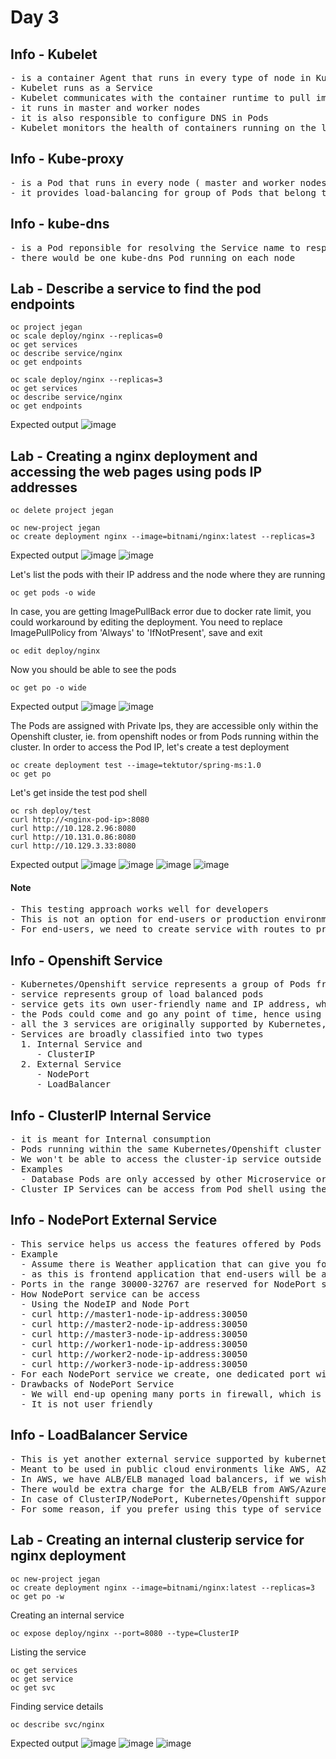 # Day 3

## Info - Kubelet
<pre>
- is a container Agent that runs in every type of node in Kubernetes and Openshift
- Kubelet runs as a Service
- Kubelet communicates with the container runtime to pull images, create containers, etc.,
- it runs in master and worker nodes
- it is also responsible to configure DNS in Pods
- Kubelet monitors the health of containers running on the local node and it reports the status frequently to API Server like heart-beat ( periodic fashion )
</pre>

## Info - Kube-proxy
<pre>
- is a Pod that runs in every node ( master and worker nodes )  
- it provides load-balancing for group of Pods that belong to a particular Deployment
</pre>

## Info - kube-dns
<pre>
- is a Pod reponsible for resolving the Service name to respective IP address
- there would be one kube-dns Pod running on each node
</pre>

## Lab - Describe a service to find the pod endpoints
```
oc project jegan
oc scale deploy/nginx --replicas=0
oc get services
oc describe service/nginx
oc get endpoints

oc scale deploy/nginx --replicas=3
oc get services
oc describe service/nginx
oc get endpoints
```

Expected output
![image](https://github.com/user-attachments/assets/46251478-3e3d-4ccf-96c2-a62208ebee03)


## Lab - Creating a nginx deployment and accessing the web pages using pods IP addresses
```
oc delete project jegan

oc new-project jegan
oc create deployment nginx --image=bitnami/nginx:latest --replicas=3
```
Expected output
![image](https://github.com/user-attachments/assets/27195d22-525e-469c-a483-1e0897f3c1d7)
![image](https://github.com/user-attachments/assets/cbd86f1b-7a80-47f6-bf5a-30d4c7f83940)


Let's list the pods with their IP address and the node where they are running
```
oc get pods -o wide
```

In case, you are getting ImagePullBack error due to docker rate limit, you could workaround by editing the deployment. You need to replace ImagePullPolicy from 'Always' to 'IfNotPresent', save and exit
```
oc edit deploy/nginx 
```

Now you should be able to see the pods
```
oc get po -o wide
```

Expected output
![image](https://github.com/user-attachments/assets/87518ef4-61d5-41ba-9af4-5d1d29582aea)
![image](https://github.com/user-attachments/assets/c7d41310-b44b-4e4e-bb40-9f4aee7e798e)


The Pods are assigned with Private Ips, they are accessible only within the Openshift cluster, ie. from openshift nodes or from Pods running within the cluster. In order to access the Pod IP, let's create a test deployment
```
oc create deployment test --image=tektutor/spring-ms:1.0
oc get po
```

Let's get inside the test pod shell
```
oc rsh deploy/test
curl http://<nginx-pod-ip>:8080
curl http://10.128.2.96:8080
curl http://10.131.0.86:8080
curl http://10.129.3.33:8080
```

Expected output
![image](https://github.com/user-attachments/assets/849ebb9f-dee5-48f9-9950-1ac9b9852c14)
![image](https://github.com/user-attachments/assets/ba753203-3a52-4920-8823-633e9b891628)
![image](https://github.com/user-attachments/assets/867bb79c-cef1-44bb-a522-d3bf8dc30372)
![image](https://github.com/user-attachments/assets/988db639-071e-41df-9588-8f11e680a9f2)

#### Note
<pre>
- This testing approach works well for developers
- This is not an option for end-users or production environments
- For end-users, we need to create service with routes to provide an user-friendly public url 
</pre>

## Info - Openshift Service
<pre>
- Kubernetes/Openshift service represents a group of Pods from a single deployment
- service represents group of load balanced pods
- service gets its own user-friendly name and IP address, which are stable
- the Pods could come and go any point of time, hence using Pod name, Pod IPs is not a good practice, instead we should services
- all the 3 services are originally supported by Kubernetes, hence they also work in Openshift
- Services are broadly classified into two types
  1. Internal Service and
     - ClusterIP 
  2. External Service
     - NodePort
     - LoadBalancer
</pre>


## Info - ClusterIP Internal Service
<pre>
- it is meant for Internal consumption
- Pods running within the same Kubernetes/Openshift cluster can access the service
- We won't be able to access the cluster-ip service outside scope of openshift cluster
- Examples
  - Database Pods are only accessed by other Microservice or Frontends pods, hence internal service is more than enough
- Cluster IP Services can be access from Pod shell using the clusterip service name or ClusterIP service IP address
</pre>

## Info - NodePort External Service
<pre>
- This service helps us access the features offered by Pods outside the openshift cluster  
- Example
  - Assume there is Weather application that can give you forecast of any Indian city for the next 7 days
  - as this is frontend application that end-users will be accessing, we need expose it as an external service
- Ports in the range 30000-32767 are reserved for NodePort service in Kubernetes and Openshift
- How NodePort service can be access
  - Using the NodeIP and Node Port
  - curl http://master1-node-ip-address:30050
  - curl http://master2-node-ip-address:30050
  - curl http://master3-node-ip-address:30050
  - curl http://worker1-node-ip-address:30050
  - curl http://worker2-node-ip-address:30050
  - curl http://worker3-node-ip-address:30050
- For each NodePort service we create, one dedicated port will alloted for that service, the port is opened on all the nodes present in the openshift cluster
- Drawbacks of NodePort Service
  - We will end-up opening many ports in firewall, which is not preferred
  - It is not user friendly
</pre>

## Info - LoadBalancer Service
<pre>
- This is yet another external service supported by kubernetes and openshift
- Meant to be used in public cloud environments like AWS, AZure, etc
- In AWS, we have ALB/ELB managed load balancers, if we wish AWS ALB/ELB to load balance our application pods, then we can go for this service
- There would be extra charge for the ALB/ELB from AWS/Azure
- In case of ClusterIP/NodePort, Kubernetes/Openshift supports loadbalancing implemented by Kurbernetes/Openshift using kube-proxy which is free
- For some reason, if you prefer using this type of service in an Openshift/Kubernetes on-prem setup, you need to install MetalLB operator and configure it to spin-off loadbalance in an on-prem environments like our lab setup
</pre>

## Lab - Creating an internal clusterip service for nginx deployment
```
oc new-project jegan
oc create deployment nginx --image=bitnami/nginx:latest --replicas=3
oc get po -w
```

Creating an internal service
```
oc expose deploy/nginx --port=8080 --type=ClusterIP
```

Listing the service
```
oc get services
oc get service
oc get svc
```

Finding service details
```
oc describe svc/nginx
```

Expected output
![image](https://github.com/user-attachments/assets/b254919c-353a-4ea6-9845-dbd6b4975b0c)
![image](https://github.com/user-attachments/assets/648b81ea-a358-49cf-9a39-64d3ed485508)
![image](https://github.com/user-attachments/assets/370acc22-3a91-4055-963a-702491747999)

